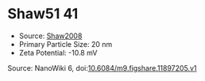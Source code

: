 <a name="material" />

# Shaw51 41
<script type="application/ld+json">
  {
    "@context": "https://schema.org/",
    "@type": "ChemicalSubstance",
    "@id": "https://egonw.github.io/nanowiki/nanowiki71.html#material",
    "http://purl.org/dc/terms/conformsTo":
      {
        "@type": "CreativeWork",
        "@id": "https://bioschemas.org/profiles/ChemicalSubstance/0.4-RELEASE/"
      },
    "identfier": "71",
    "name": "Shaw51 41",
    "url": "https://egonw.github.io/nanowiki/nanowiki71.html#material",
    "sameAs": "http://127.0.0.1/mediawiki/index.php/Special:URIResolver/Shaw51_41"
  }
</script>


* Source: [Shaw2008](articleShaw2008.md)
* Primary Particle Size: 20 nm
* Zeta Potential: -10.8 mV


Source: NanoWiki 6, doi:[10.6084/m9.figshare.11897205.v1](https://doi.org/10.6084/m9.figshare.11897205.v1)

